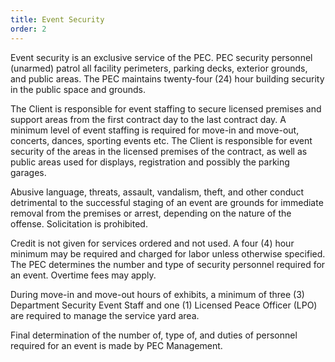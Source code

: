 ```yaml
---
title: Event Security
order: 2
---
```


Event security is an exclusive service of the PEC. PEC security personnel (unarmed) patrol all facility perimeters, parking decks, exterior grounds, and public areas. The PEC maintains twenty-four (24) hour building security in the public space and grounds.

The Client is responsible for event staffing to secure licensed premises and support areas from the first contract day to the last contract day. A minimum level of event staffing is required for move-in and move-out, concerts, dances, sporting events etc. The Client is responsible for event security of the areas in the licensed premises of the contract, as well as public areas used for displays, registration and possibly the parking garages.

Abusive language, threats, assault, vandalism, theft, and other conduct detrimental to the successful staging of an event are grounds for immediate removal from the premises or arrest, depending on the nature of the offense. Solicitation is prohibited.

Credit is not given for services ordered and not used. A four (4) hour minimum may be required and charged for labor unless otherwise specified. The PEC determines the number and type of security personnel required for an event. Overtime fees may apply.

During move-in and move-out hours of exhibits, a minimum of three (3) Department Security Event Staff and one (1) Licensed Peace Officer (LPO) are required to manage the service yard area.

Final determination of the number of, type of, and duties of personnel required for an event is made by PEC Management.
